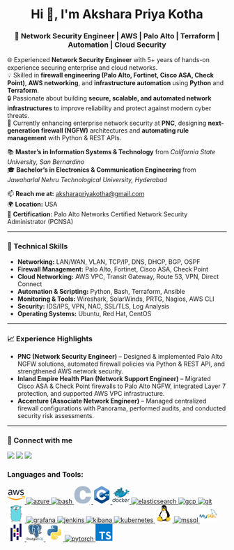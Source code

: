 

<h1 align="center">Hi 👋, I'm Akshara Priya Kotha</h1>
<h3 align="center">🔹 Network Security Engineer | AWS | Palo Alto | Terraform | Automation | Cloud Security</h3>

🌐 Experienced **Network Security Engineer** with 5+ years of hands-on experience securing enterprise and cloud networks.  
💡 Skilled in **firewall engineering (Palo Alto, Fortinet, Cisco ASA, Check Point)**, **AWS networking**, and **infrastructure automation** using **Python** and **Terraform**.  
🔒 Passionate about building **secure, scalable, and automated network infrastructures** to improve reliability and protect against modern cyber threats.  
🚀 Currently enhancing enterprise network security at **PNC**, designing **next-generation firewall (NGFW)** architectures and **automating rule management** with Python & REST APIs.

📚 **Master’s in Information Systems & Technology** from *California State University, San Bernardino*  
🎓 **Bachelor’s in Electronics & Communication Engineering** from *Jawaharlal Nehru Technological University, Hyderabad*  

📫 **Reach me at:** aksharapriyakotha@gmail.com  
🌍 **Location:** USA  
💼 **Certification:** Palo Alto Networks Certified Network Security Administrator (PCNSA)

---

<h3 align="left">🧰 Technical Skills</h3>

- **Networking:** LAN/WAN, VLAN, TCP/IP, DNS, DHCP, BGP, OSPF  
- **Firewall Management:** Palo Alto, Fortinet, Cisco ASA, Check Point  
- **Cloud Networking:** AWS VPC, Transit Gateway, Route 53, VPN, Direct Connect  
- **Automation & Scripting:** Python, Bash, Terraform, Ansible  
- **Monitoring & Tools:** Wireshark, SolarWinds, PRTG, Nagios, AWS CLI  
- **Security:** IDS/IPS, VPN, NAC, SSL/TLS, Log Analysis  
- **Operating Systems:** Ubuntu, Red Hat, CentOS  

---

<h3 align="left">📈 Experience Highlights</h3>

- **PNC (Network Security Engineer)** – Designed & implemented Palo Alto NGFW solutions, automated firewall policies via Python & REST API, and strengthened AWS network security.  
- **Inland Empire Health Plan (Network Support Engineer)** – Migrated Cisco ASA & Check Point firewalls to Palo Alto NGFW, integrated Layer 7 protection, and supported AWS VPC infrastructure.  
- **Accenture (Associate Network Engineer)** – Managed centralized firewall configurations with Panorama, performed audits, and conducted security risk assessments.

---

<h3 align="left">🤝 Connect with me</h3>

<p align="left">
<a href="mailto:aksharapriyakotha@gmail.com"><img src="https://img.shields.io/badge/Gmail-D14836?style=for-the-badge&logo=gmail&logoColor=white"/></a>
<a href="https://github.com/aksharapriyakotha"><img src="https://img.shields.io/badge/GitHub-100000?style=for-the-badge&logo=github&logoColor=white"/></a>
<a href="https://www.linkedin.com/in/aksharapriyakotha"><img src="https://img.shields.io/badge/LinkedIn-0A66C2?style=for-the-badge&logo=linkedin&logoColor=white"/></a>
</p>

<h3 align="left">Languages and Tools:</h3>
<p align="left"> <a href="https://aws.amazon.com" target="_blank" rel="noreferrer"> <img src="https://raw.githubusercontent.com/devicons/devicon/master/icons/amazonwebservices/amazonwebservices-original-wordmark.svg" alt="aws" width="40" height="40"/> </a> <a href="https://azure.microsoft.com/en-in/" target="_blank" rel="noreferrer"> <img src="https://www.vectorlogo.zone/logos/microsoft_azure/microsoft_azure-icon.svg" alt="azure" width="40" height="40"/> </a> <a href="https://www.gnu.org/software/bash/" target="_blank" rel="noreferrer"> <img src="https://www.vectorlogo.zone/logos/gnu_bash/gnu_bash-icon.svg" alt="bash" width="40" height="40"/> </a> <a href="https://www.cprogramming.com/" target="_blank" rel="noreferrer"> <img src="https://raw.githubusercontent.com/devicons/devicon/master/icons/c/c-original.svg" alt="c" width="40" height="40"/> </a> <a href="https://www.w3schools.com/cpp/" target="_blank" rel="noreferrer"> <img src="https://raw.githubusercontent.com/devicons/devicon/master/icons/cplusplus/cplusplus-original.svg" alt="cplusplus" width="40" height="40"/> </a> <a href="https://www.docker.com/" target="_blank" rel="noreferrer"> <img src="https://raw.githubusercontent.com/devicons/devicon/master/icons/docker/docker-original-wordmark.svg" alt="docker" width="40" height="40"/> </a> <a href="https://www.elastic.co" target="_blank" rel="noreferrer"> <img src="https://www.vectorlogo.zone/logos/elastic/elastic-icon.svg" alt="elasticsearch" width="40" height="40"/> </a> <a href="https://cloud.google.com" target="_blank" rel="noreferrer"> <img src="https://www.vectorlogo.zone/logos/google_cloud/google_cloud-icon.svg" alt="gcp" width="40" height="40"/> </a> <a href="https://git-scm.com/" target="_blank" rel="noreferrer"> <img src="https://www.vectorlogo.zone/logos/git-scm/git-scm-icon.svg" alt="git" width="40" height="40"/> </a> <a href="https://golang.org" target="_blank" rel="noreferrer"> <img src="https://raw.githubusercontent.com/devicons/devicon/master/icons/go/go-original.svg" alt="go" width="40" height="40"/> </a> <a href="https://grafana.com" target="_blank" rel="noreferrer"> <img src="https://www.vectorlogo.zone/logos/grafana/grafana-icon.svg" alt="grafana" width="40" height="40"/> </a> <a href="https://www.jenkins.io" target="_blank" rel="noreferrer"> <img src="https://www.vectorlogo.zone/logos/jenkins/jenkins-icon.svg" alt="jenkins" width="40" height="40"/> </a> <a href="https://www.elastic.co/kibana" target="_blank" rel="noreferrer"> <img src="https://www.vectorlogo.zone/logos/elasticco_kibana/elasticco_kibana-icon.svg" alt="kibana" width="40" height="40"/> </a> <a href="https://kubernetes.io" target="_blank" rel="noreferrer"> <img src="https://www.vectorlogo.zone/logos/kubernetes/kubernetes-icon.svg" alt="kubernetes" width="40" height="40"/> </a> <a href="https://www.linux.org/" target="_blank" rel="noreferrer"> <img src="https://raw.githubusercontent.com/devicons/devicon/master/icons/linux/linux-original.svg" alt="linux" width="40" height="40"/> </a> <a href="https://www.microsoft.com/en-us/sql-server" target="_blank" rel="noreferrer"> <img src="https://www.svgrepo.com/show/303229/microsoft-sql-server-logo.svg" alt="mssql" width="40" height="40"/> </a> <a href="https://www.mysql.com/" target="_blank" rel="noreferrer"> <img src="https://raw.githubusercontent.com/devicons/devicon/master/icons/mysql/mysql-original-wordmark.svg" alt="mysql" width="40" height="40"/> </a> <a href="https://pandas.pydata.org/" target="_blank" rel="noreferrer"> <img src="https://raw.githubusercontent.com/devicons/devicon/2ae2a900d2f041da66e950e4d48052658d850630/icons/pandas/pandas-original.svg" alt="pandas" width="40" height="40"/> </a> <a href="https://www.postgresql.org" target="_blank" rel="noreferrer"> <img src="https://raw.githubusercontent.com/devicons/devicon/master/icons/postgresql/postgresql-original-wordmark.svg" alt="postgresql" width="40" height="40"/> </a> <a href="https://www.python.org" target="_blank" rel="noreferrer"> <img src="https://raw.githubusercontent.com/devicons/devicon/master/icons/python/python-original.svg" alt="python" width="40" height="40"/> </a> <a href="https://pytorch.org/" target="_blank" rel="noreferrer"> <img src="https://www.vectorlogo.zone/logos/pytorch/pytorch-icon.svg" alt="pytorch" width="40" height="40"/> </a> <a href="https://www.typescriptlang.org/" target="_blank" rel="noreferrer"> <img src="https://raw.githubusercontent.com/devicons/devicon/master/icons/typescript/typescript-original.svg" alt="typescript" width="40" height="40"/> </a> </p>
